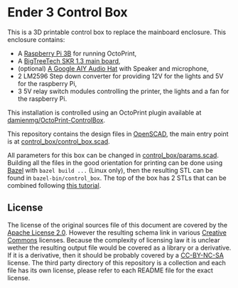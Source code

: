 # Ender 3 Control Box

This is a 3D printable control box to replace the mainboard enclosure. This enclosure contains:

- A [Raspberry Pi 3B](https://www.raspberrypi.org/products/raspberry-pi-3-model-b/) for running OctoPrint,
- A [BigTreeTech SKR 1.3 main board](https://github.com/bigtreetech/BIGTREETECH-SKR-V1.3),
- (optional) [A Google AIY Audio Hat](https://aiyprojects.withgoogle.com/voice-v1/) with Speaker and microphone,
- 2 LM2596 Step down converter for providing 12V for the lights and 5V for the raspberry Pi,
- 3 5V relay switch modules controlling the printer, the lights and a fan for the raspberry Pi.

This installation is controlled using an OctoPrint plugin available at
[damienmg/OctoPrint-ControlBox](https://github.com/damienmg/OctoPrint-ControlBox).

This repository contains the design files in [OpenSCAD](https://openscad.org), the
main entry point is at [control_box/control_box.scad](control_box/control_box.scad).

All parameters for this box can be changed in [control_box/params.scad](control_box/params.scad). Building all the
files in the good orientation for printing can be done using [Bazel](https://bazel.build)
with `bazel build ...` (Linux only), then the resulting STL can be found in
`bazel-bin/control_box`. The top of the box has 2 STLs that can be combined following
[this tutorial](https://medium.com/@damien.martin.guillerez/multi-filament-print-with-a-single-extruder-using-prusaslicer-2e0746348cdd?source=friends_link&sk=541dcda7cd469b502874ed76e266267e).

## License

The license of the original sources file of this document are covered by the
[Apache License 2.0](LICENSE). However the resulting schema link in various
[Creative Commons](https://creativecommons.org) licenses. Because the complexity
of licensing law it is unclear wether the resulting output file would be covered
as a library or a derivative. If it is a derivative, then it should be probably
covered by a [CC-BY-NC-SA](https://creativecommons.org/licenses/by-nc-sa/4.0/legalcode)
license. The third party directory of this repository is a collection
and each file has its own license, please refer to each README file for the
exact license.
